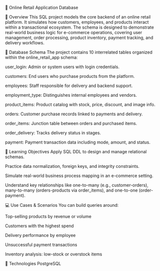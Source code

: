 🛒 Online Retail Application Database

📌 Overview
This SQL project models the core backend of an online retail platform. It simulates how customers, employees, and products interact within a transactional ecosystem. The schema is designed to demonstrate real-world business logic for e-commerce operations, covering user management, order processing, product inventory, payment tracking, and delivery workflows.

🧱 Database Schema
The project contains 10 interrelated tables organized within the online_retail_app schema:

user_login: Admin or system users with login credentials.

customers: End users who purchase products from the platform.

employees: Staff responsible for delivery and backend support.

employment_type: Distinguishes internal employees and vendors.

product_items: Product catalog with stock, price, discount, and image info.

orders: Customer purchase records linked to payments and delivery.

order_items: Junction table between orders and purchased items.

order_delivery: Tracks delivery status in stages.

payment: Payment transaction data including mode, amount, and status.

🎯 Learning Objectives
Apply SQL DDL to design and manage relational schemas.

Practice data normalization, foreign keys, and integrity constraints.

Simulate real-world business process mapping in an e-commerce setting.

Understand key relationships like one-to-many (e.g., customer-orders), many-to-many (orders-products via order_items), and one-to-one (order-payment).

💻 Use Cases & Scenarios
You can build queries around:

Top-selling products by revenue or volume

Customers with the highest spend

Delivery performance by employee

Unsuccessful payment transactions

Inventory analysis: low-stock or overstock items

🔧 Technologies
PostgreSQL
